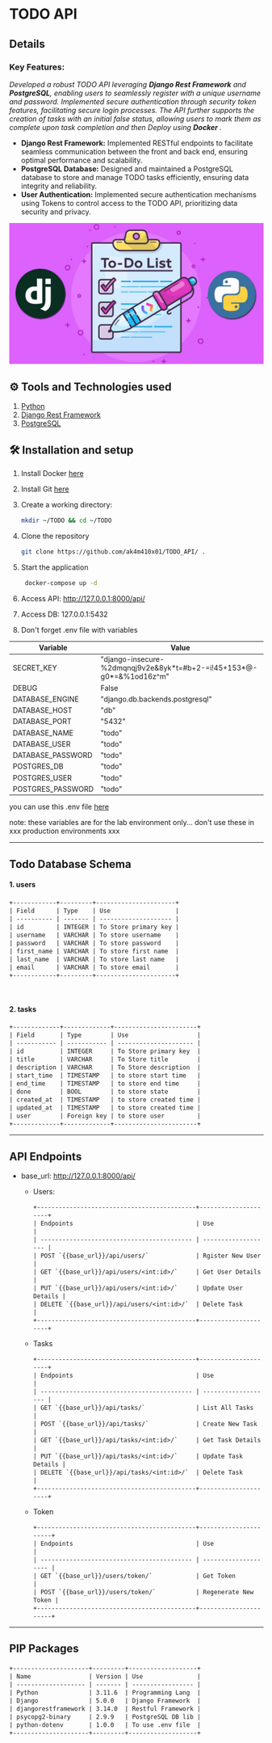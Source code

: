 # TODO API

## Details

### Key Features:

_Developed a robust TODO API leveraging **Django Rest Framework** and **PostgreSQL**, enabling users to seamlessly register with a unique username and password. Implemented secure authentication through security token features, facilitating secure login processes. The API further supports the creation of tasks with an initial false status, allowing users to mark them as complete upon task completion and then Deploy using **Docker** ._

- **Django Rest Framework:** Implemented RESTful endpoints to facilitate seamless communication between the front and back end, ensuring optimal performance and scalability.
- **PostgreSQL Database:** Designed and maintained a PostgreSQL database to store and manage TODO tasks efficiently, ensuring data integrity and reliability.
- **User Authentication:** Implemented secure authentication mechanisms using Tokens to control access to the TODO API, prioritizing data security and privacy.

<div align="center">
   <img src="./assets/images/cover.png">
</div>

## ⚙ Tools and Technologies used

1. [Python](https://www.python.org/)
2. [Django Rest Framework](https://www.django-rest-framework.org/)
3. [PostgreSQL](https://www.postgresql.org/)

## 🛠 Installation and setup

1. Install Docker [here](https://www.docker.com/get-started/)
2. Install Git [here](https://git-scm.com/downloads)
3. Create a working directory:

   ```bash
   mkdir ~/TODO && cd ~/TODO
   ```

4. Clone the repository

   ```bash
   git clone https://github.com/ak4m410x01/TODO_API/ .
   ```

5. Start the application

   ```bash
    docker-compose up -d
   ```

6. Access API: http://127.0.0.1:8000/api/

7. Access DB: 127.0.0.1:5432

8. Don't forget .env file with variables

| Variable          | Value                                                                 |
| ----------------- | --------------------------------------------------------------------- |
| SECRET_KEY        | "django-insecure-%2dmqnqj9v2e&8yk\*t=#b+2-=i!45+153*@-g0*=&%1od16z^m" |
| DEBUG             | False                                                                 |
| DATABASE_ENGINE   | "django.db.backends.postgresql"                                       |
| DATABASE_HOST     | "db"                                                                  |
| DATABASE_PORT     | "5432"                                                                |
| DATABASE_NAME     | "todo"                                                                |
| DATABASE_USER     | "todo"                                                                |
| DATABASE_PASSWORD | "todo"                                                                |
| POSTGRES_DB       | "todo"                                                                |
| POSTGRES_USER     | "todo"                                                                |
| POSTGRES_PASSWORD | "todo"                                                                |

you can use this .env file [here](./.env)

note:
these variables are for the lab environment only... don't use these in xxx production environments xxx

---

## Todo Database Schema

#### 1. users

    +------------+---------+----------------------+
    | Field      | Type    | Use                  |
    | ---------- | ------- | -------------------- |
    | id         | INTEGER | To Store primary key |
    | username   | VARCHAR | To store username    |
    | password   | VARCHAR | To store password    |
    | first_name | VARCHAR | To store first name  |
    | last_name  | VARCHAR | To store last name   |
    | email      | VARCHAR | To store email       |
    +------------+---------+----------------------+

<br />

#### 2. tasks

    +-------------+-------------+-----------------------+
    | Field       | Type        | Use                   |
    | ----------- | ----------- | --------------------- |
    | id          | INTEGER     | To Store primary key  |
    | title       | VARCHAR     | To Store title        |
    | description | VARCHAR     | To Store description  |
    | start_time  | TIMESTAMP   | to store start time   |
    | end_time    | TIMESTAMP   | to store end time     |
    | done        | BOOL        | to store state        |
    | created_at  | TIMESTAMP   | to store created time |
    | updated_at  | TIMESTAMP   | to store created time |
    | user        | Foreign key | to store user         |
    +-------------+-------------+-----------------------+

---

## API Endpoints

- base_url: http://127.0.0.1:8000/api/

  - Users:

        +--------------------------------------------+---------------------+
        | Endpoints                                  | Use                 |
        | ------------------------------------------ | ------------------- |
        | POST `{{base_url}}/api/users/`             | Rgister New User    |
        | GET `{{base_url}}/api/users/<int:id>/`     | Get User Details    |
        | PUT `{{base_url}}/api/users/<int:id>/`     | Update User Details |
        | DELETE `{{base_url}}/api/users/<int:id>/`  | Delete Task         |
        +--------------------------------------------+---------------------+

  - Tasks

        +--------------------------------------------+---------------------+
        | Endpoints                                  | Use                 |
        | ------------------------------------------ | ------------------- |
        | GET `{{base_url}}/api/tasks/`              | List All Tasks      |
        | POST `{{base_url}}/api/tasks/`             | Create New Task     |
        | GET `{{base_url}}/api/tasks/<int:id>/`     | Get Task Details    |
        | PUT `{{base_url}}/api/tasks/<int:id>/`     | Update Task Details |
        | DELETE `{{base_url}}/api/tasks/<int:id>/`  | Delete Task         |
        +--------------------------------------------+---------------------+

  - Token

        +--------------------------------------------+----------------------+
        | Endpoints                                  | Use                  |
        | ------------------------------------------ | -------------------- |
        | GET `{{base_url}}/users/token/`            | Get Token            |
        | POST `{{base_url}}/users/token/`           | Regenerate New Token |
        +--------------------------------------------+----------------------+

---

## PIP Packages

    +---------------------+---------+-------------------+
    | Name                | Version | Use               |
    | ------------------- | ------- | ----------------- |
    | Python              | 3.11.6  | Programming Lang  |
    | Django              | 5.0.0   | Django Framework  |
    | djangorestframework | 3.14.0  | Restful Framework |
    | psycopg2-binary     | 2.9.9   | PostgreSQL DB lib |
    | python-dotenv       | 1.0.0   | To use .env file  |
    +---------------------+---------+-------------------+
